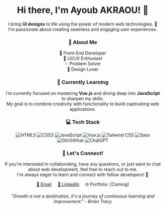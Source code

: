 <h1 align="center">Hi there, I'm Ayoub AKRAOU! 👋</h1>

<p align="center">
  I bring <strong>UI designs</strong> to life using the power of modern web technologies. 🚀<br>
  I'm passionate about creating seamless and engaging user experiences.
</p>

<h3 align="center">💼 About Me</h3>
<p align="center">
  🌟 Front-End Developer<br>
  🔭 UI/UX Enthusiast<br>
  ✨ Problem Solver<br>
  🎨 Design Lover
</p>

<h3 align="center">🌱 Currently Learning</h3>
<p align="center">
  I'm currently focused on mastering <strong>Vue.js</strong> and diving deep into <strong>JavaScript</strong> to sharpen my skills.<br>
  My goal is to combine creativity with functionality to build captivating web applications.
</p>

<h3 align="center">💻 Tech Stack</h3>
<p align="center">
  <img src="https://img.icons8.com/color/30/000000/html-5.png" alt="HTML5" title="HTML5">
  <img src="https://img.icons8.com/color/30/000000/css3.png" alt="CSS3" title="CSS3">
  <img src="https://img.icons8.com/color/30/000000/javascript.png" alt="JavaScript" title="JavaScript">
  <img src="https://img.icons8.com/color/30/000000/vue-js.png" alt="Vue.js" title="Vue.js">
  <img src="https://img.icons8.com/color/30/000000/tailwindcss.png" alt="Tailwind CSS" title="Tailwind CSS">
  <img src="https://img.icons8.com/color/30/000000/sass.png" alt="Sass" title="Sass">
  <img src="https://img.icons8.com/color/30/000000/github.png" alt="Git/GitHub" title="Git/GitHub">
  <img src="https://img.icons8.com/color/30/000000/chatgpt.png" alt="ChatGPT" title="ChatGPT">
</p>

<h3 align="center">🌟 Let's Connect!</h3>
<p align="center">
  If you're interested in collaborating, have any questions, or just want to chat about web development, feel free to reach out to me.<br>
  I'm always eager to learn and connect with fellow developers! 🤝
</p>

<p align="center">
  <a href="mailto:[Your Email]">📧 Email</a>
  &nbsp;&nbsp;&nbsp;
  <a href="https://www.linkedin.com/in/ayoub-akraou-051a431a8/">💼 LinkedIn</a>
  &nbsp;&nbsp;&nbsp;
  🌐 Portfolio: [Coming]
</p>

<h6 align="center">
  <i> "Growth is not a destination, it's a journey of continuous learning and improvement." - Brian Tracy </i>
</h6>

